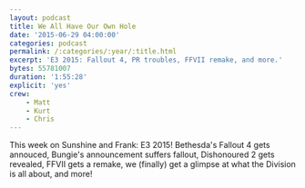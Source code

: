 ```yaml
---
layout: podcast
title: We All Have Our Own Hole
date: '2015-06-29 04:00:00'
categories: podcast
permalink: /:categories/:year/:title.html
excerpt: 'E3 2015: Fallout 4, PR troubles, FFVII remake, and more.'
bytes: 55781007
duration: '1:55:28'
explicit: 'yes'
crew:
    - Matt
    - Kurt
    - Chris
---
```


This week on Sunshine and Frank: E3 2015!  Bethesda's Fallout 4 gets annouced, Bungie's announcement suffers fallout, Dishonoured 2 gets revealed, FFVII gets a remake, we (finally) get a glimpse at what the Division is all about, and more!
